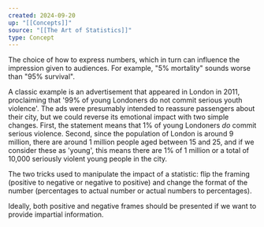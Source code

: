 ```yaml
---
created: 2024-09-20
up: "[[Concepts]]"
source: "[[The Art of Statistics]]"
type: Concept
---
```


The choice of how to express numbers, which in turn can influence the impression given to audiences. For example, "5% mortality" sounds worse than "95% survival". 

A classic example is an advertisement that appeared in London in 2011, proclaiming that '99% of young Londoners do not commit serious youth violence'. The ads were presumably intended to reassure passengers about their city, but we could reverse its emotional impact with two simple changes. First, the statement means that 1% of young Londoners *do* commit serious violence. Second, since the population of London is around 9 million, there are around 1 million people aged between 15 and 25, and if we consider these as 'young', this means there are 1% of 1 million or a total of 10,000 seriously violent young people in the city. 

The two tricks used to manipulate the impact of a statistic: flip the framing (positive to negative or negative to positive) and change the format of the number (percentages to actual number or actual numbers to percentages).

Ideally, both positive and negative frames should be presented if we want to provide impartial information. 